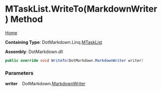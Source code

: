 # MTaskList\.WriteTo\(MarkdownWriter\) Method

[Home](../../../../README.md)

**Containing Type**: DotMarkdown\.Linq\.[MTaskList](../README.md)

**Assembly**: DotMarkdown\.dll

```csharp
public override void WriteTo(DotMarkdown.MarkdownWriter writer)
```

### Parameters

**writer** &ensp; DotMarkdown\.[MarkdownWriter](../../../MarkdownWriter/README.md)